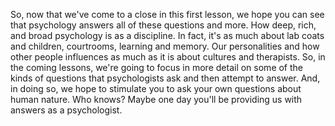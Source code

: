 So, now that we've come to a close in this first lesson, we hope you can see
that psychology answers all of these questions and more. How deep, rich, and
broad psychology is as a discipline. In fact, it's as much about lab coats and
children, courtrooms, learning and memory. Our personalities and how other
people influences as much as it is about cultures and therapists. So, in the
coming lessons, we're going to focus in more detail on some of the kinds of
questions that psychologists ask and then attempt to answer. And, in doing so,
we hope to stimulate you to ask your own questions about human nature. Who
knows? Maybe one day you'll be providing us with answers as a psychologist.
